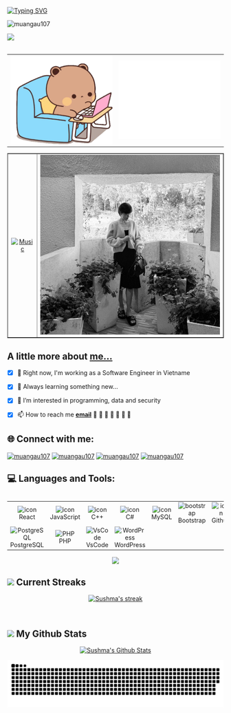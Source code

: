<!--Welcome-->
[![Typing SVG](https://readme-typing-svg.herokuapp.com?font=Fira+Code&size=27&pause=1000&color=DA4BA0&vCenter=true&width=500&lines=Welcome+to+my+Github+profile!;Hi+%F0%9F%91%8B%2C+I'm+M%C6%B0a+Ng%C3%A2u;I'm+a+Software+Engineer)](https://git.io/typing-svg)

 <div align=left>
 <!--Profile view-->
<p align="left"> <img src="https://komarev.com/ghpvc/?username=muangau107&label=Profile%20views&color=9e0c66&style=flat" alt="muangau107" /> </p>
<!--Follow-->
<img align="left" src="https://img.shields.io/github/followers/muangau107?label=Follow&style=social" />
</div>
<br><br>
<div align="center">
    <table width="100%" align="center" border="0">
        <tr>
            <td align="center">
            <img src="asset/busy-cute.gif" width="400px" >
            </td>
            <td align="center">
              <img src="asset/ngau-detail.svg" width="400px" >
            </td>
        </tr>
    </table>   
</div>

<!-- Social -->
<div align="center">
    <table width="100%" align="center" border="1">
        <tr>
            <td align="center">
                <a href="https://www.youtube.com/watch?v=TbLT12eg-lw">
                    <img alt="Music" src="asset/ngaudj.gif"> 
                </a>
            </td>
            <td align="center">
                <img src="asset/anhdong.gif">
            </td>
        </tr>
    </table>   
</div>



<!--
-  💻 I’m currently working on ...
- 🌱 I’m currently learning ...
- 👯 I’m looking to collaborate on ...
- 🤔 I’m looking for help with ...
- 💬 Ask me about ...
- 📫 How to reach me: ...
- 😄 Pronouns: ...
- ⚡ Fun fact: ...
-->

<!--A little more about me-->
## A little more about [me...](https://github.com/muangau107)

- [x] 🔭 Right now, I'm working as a Software Engineer in Vietname
- [x] 🌱 Always learning something new...
- [x] 👀 I’m interested in programming, data and security
- [x] 📫 How to reach me **[email](mailto:muangau107@gmail.com)**  🌸 🌸 🌸 🌸 🌸 🌸 🌸


<!--Connect with me-->
<h2 align="left">🌐 Connect with me:</h2>

<p align="left">
<a href="https://twitter.com/muangau107" target="blank"><img align="center" src="https://raw.githubusercontent.com/rahuldkjain/github-profile-readme-generator/master/src/images/icons/Social/twitter.svg" alt="muangau107" height="30" width="40" /></a>
<a href="https://fb.com/muangau107" target="blank"><img align="center" src="https://raw.githubusercontent.com/rahuldkjain/github-profile-readme-generator/master/src/images/icons/Social/facebook.svg" alt="muangau107" height="30" width="40" /></a>
<a href="https://instagram.com/muangau107" target="blank"><img align="center" src="https://raw.githubusercontent.com/rahuldkjain/github-profile-readme-generator/master/src/images/icons/Social/instagram.svg" alt="muangau107" height="30" width="40" /></a>
<a href="https://www.youtube.com/c/muangau107" target="blank"><img align="center" src="https://raw.githubusercontent.com/rahuldkjain/github-profile-readme-generator/master/src/images/icons/Social/youtube.svg" alt="muangau107" height="30" width="40" /></a>
</p>
<!--Languages and Tools-->
<h2 align="left">💻 Languages and Tools:</h2>
<div style="display: flex; align-items: flex-start; align: center">
<table align="center">
  <tr>
    <td align="center" width="96">
        <img src="https://techstack-generator.vercel.app/react-icon.svg" alt="icon" width="65" height="65" />
      <br>React
    </td>
    <td align="center" width="96">
        <img src="https://techstack-generator.vercel.app/js-icon.svg" alt="icon" width="65" height="65" />
      <br>JavaScript
    </td>
    <td align="center" width="96">
        <img src="https://techstack-generator.vercel.app/cpp-icon.svg" alt="icon" width="65" height="65" />
      <br>C++
    </td>
        <td align="center" width="96">
        <img src="https://techstack-generator.vercel.app/csharp-icon.svg" alt="icon" width="65" height="65" />
      <br>C#
    </td>
    <td align="center" width="96">
        <img src="https://techstack-generator.vercel.app/mysql-icon.svg" alt="icon" width="65" height="65" />
      <br>MySQL
    </td>
    <td align="center"  width="96">
        <img src="https://skillicons.dev/icons?i=bootstrap" width="48" height="48" alt="bootstrap" />
      <br>Bootstrap
    </td>
          <td align="center" width="96">
        <img src="https://techstack-generator.vercel.app/github-icon.svg" alt="icon" width="65" height="65" />
      <br>Github
    </td>  
    <td align="center"  width="96">
        <img src="https://skillicons.dev/icons?i=html" width="48" height="48" alt="HTML5" />
      <br>HTML5
    </td>
    <td align="center" width="96">
        <img src="https://skillicons.dev/icons?i=css" width="48" height="48" alt="css" />
      <br>CSS
    </td>
  </tr>

 <tr>
     <td align="center" width="96">
        <img src="https://skillicons.dev/icons?i=postgres" width="48" height="48" alt="PostgreSQL" />
      <br>PostgreSQL
    </td>
    <td align="center" width="96">
        <img src="https://skillicons.dev/icons?i=php" width="48" height="48" alt="PHP" />
      <br>PHP
    </td>
            <td align="center" width="96">
        <img src="https://skillicons.dev/icons?i=vscode" width="48" height="48" alt="VsCode" />
      <br>VsCode
    </td>
              <td align="center" width="96">
        <img src="https://skillicons.dev/icons?i=wordpress" width="48" height="48" alt="WordPress" />
      <br>WordPress
    </td>
    <td align="center" width="96">
    </td>
    <td align="center" width="96">
      </td>
    <td align="center" width="96">
    </td>
    <td align="center" width="96">
    </td>
    <td align="center" width="96">
    </td>

 </tr>
</table>
<br><br>
</div>

<div align="center">
    <img align="center" src="https://github-readme-stats.vercel.app/api/top-langs/?username=muangau107&theme=dark&hide_border=false&include_all_commits=true&count_private=true&layout=compact" />
 </div>
 
## <img src="https://media2.giphy.com/media/QssGEmpkyEOhBCb7e1/giphy.gif?cid=ecf05e47a0n3gi1bfqntqmob8g9aid1oyj2wr3ds3mg700bl&rid=giphy.gif" width ="25"> Current Streaks

<p align="center">
    <a href="https://github-readme-streak-stats.herokuapp.com/?user=muangau107&theme=black-ice&hide_border=true&stroke=0000&background=060A0CD0">
        <img title="🔥 Get streak stats for your profile at git.io/streak-stats" alt="Sushma's streak" src="https://github-readme-streak-stats.herokuapp.com/?user=muangau107&theme=black-ice&hide_border=true&stroke=0000&background=060A0CD0"/>
    </a>
</p><br/>

## <img src="https://media.giphy.com/media/iY8CRBdQXODJSCERIr/giphy.gif" width="35"> My Github Stats


 <p align="center">
    <a href="https://github-readme-stats.vercel.app/api?username=muangau107&show_icons=true&count_private=true&theme=react&hide_border=true&bg_color=060A0CD0"><img alt="Sushma's Github Stats" src="https://github-readme-stats.vercel.app/api?username=muangau107&show_icons=true&count_private=true&theme=react&hide_border=true&bg_color=060A0CD0" /></a>
    </p>
  
[![github contribution grid snake animation](https://raw.githubusercontent.com/muangau107/muangau107/main/asset/snake.svg)](https://github.com/muangau107)
